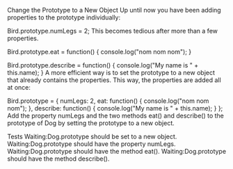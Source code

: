 Change the Prototype to a New Object
Up until now you have been adding properties to the prototype individually:

Bird.prototype.numLegs = 2;
This becomes tedious after more than a few properties.

Bird.prototype.eat = function() {
  console.log("nom nom nom");
}

Bird.prototype.describe = function() {
  console.log("My name is " + this.name);
}
A more efficient way is to set the prototype to a new object that already contains the properties. This way, the properties are added all at once:

Bird.prototype = {
  numLegs: 2, 
  eat: function() {
    console.log("nom nom nom");
  },
  describe: function() {
    console.log("My name is " + this.name);
  }
};
Add the property numLegs and the two methods eat() and describe() to the prototype of Dog by setting the prototype to a new object.

Tests
Waiting:Dog.prototype should be set to a new object.
Waiting:Dog.prototype should have the property numLegs.
Waiting:Dog.prototype should have the method eat().
Waiting:Dog.prototype should have the method describe().